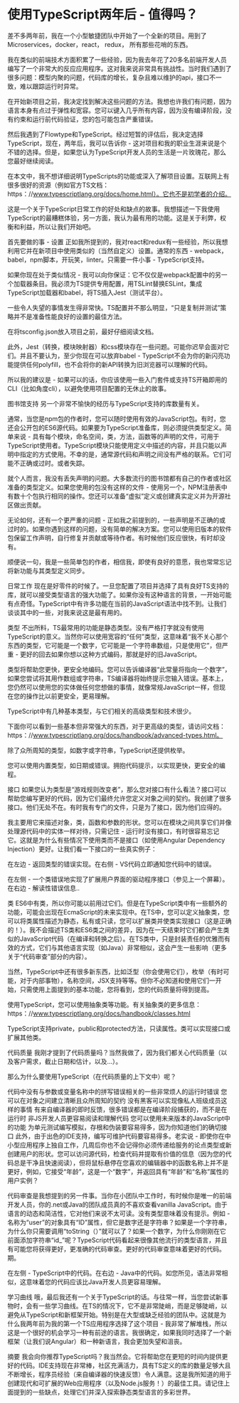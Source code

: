 # 使用TypeScript两年后 - 值得吗？

差不多两年前，我在一个小型敏捷团队中开始了一个全新的项目。用到了Microservices，docker，react， redux， 所有那些花哨的东西。

我在类似的前端技术方面积累了一些经验，因为我去年花了20多名前端开发人员编写了一个非常大的反应应用程序。这对我来说非常具有挑战性。当时我们遇到了很多问题：模型内聚的问题，代码库的增长，复杂且难以维护的api，接口不一致，难以跟踪运行时异常。

在开始新项目之前，我决定找到解决这些问题的方法。我想也许我们有问题，因为语言本身有点过于弹性和宽容。您可以键入几乎所有内容，因为没有编译阶段，没有约束和运行前代码验证，您的包可能包含严重错误。

然后我遇到了Flowtype和TypeScript。经过短暂的评估后，我决定选择TypeScript，现在，两年后，我可以告诉你 - 这对项目和我的职业生涯来说是个不错的选择。但是，如果您认为TypeScript开发人员的生活是一片玫瑰花，那么您最好继续阅读。

在本文中，我不想详细说明TypeScripts的功能或深入了解项目设置。互联网上有很多很好的资源（例如官方TS文档：https：//www.typescriptlang.org/docs/home.html）。它也不是初学者的介绍。

这是一个关于TypeScript日常工作的好处和缺点的故事。我想描述一下我使用TypeScript的最糟糕体验，另一方面，我认为最有用的功能。这是关于利弊，权衡和利益，所以让我们开始吧。



首先要做的事 - 设置
正如我所提到的，我对react和redux有一些经验，所以我想利用它并在新项目中使用类似的（当然自定义）设置。通常的东西 - webpack，babel，npm脚本，开玩笑，linter。只需要一件小事 - TypeScript支持。

如果你现在处于类似情况 - 我可以向你保证：它不仅仅是webpack配置中的另一个加载器条目。我必须为TS提供专用配置，用TSLint替换ESLint，集成TypeScript加载器和babel，将TS插入Jest（测试平台）。

一些令人失望的事情发生得非常快。TS配置并不那么明显，“只是复制并测试”策略并不是准备性能良好的设置的最佳方法。

在将tsconfig.json放入项目之前，最好仔细阅读文档。

此外，Jest（转换，模块映射器）和css模块存在一些问题。可能你迟早会面对它们。并且不要认为，至少你现在可以放弃babel - TypeScript不会为你的新闪亮功能提供任何polyfill，也不会将你的新API转换为旧浏览器可以理解的代码。

所以我的建议是 - 如果可以的话，你应该使用一些入门套件或支持TS开箱即用的CLI（比如角度cli），以避免使用项目配置的无休止的故事。

图书馆支持
另一个非常不愉快的经历与TypeScript支持的库数量有关。

通常，当您是npm包的作者时，您可以随时使用有效的JavaScript包。有时，您还会公开包的ES6源代码。如果要为TypeScript准备库，则必须提供类型定义。简单来说 - 具有每个模块，命名空间，类，方法，函数等的声明的文件，可用于TypeScript使用者。TypeScript模块只能使用定义中描述的内容，并且只能以声明中指定的方式使用。不幸的是，通常源代码和声明之间没有严格的联系。它们可能不正确或过时。或者失踪。

就个人而言，我没有丢失声明的问题。大多数流行的图书馆都有自己的作者或社区准备的类型定义。如果您使用的包没有这样的文件 - 使用另一个，NPM注册表中有数十个包执行相同的操作。您还可以准备“虚拟”定义或创建真实定义并为开源社区做出贡献。

无论如何，还有一个更严重的问题 - 正如我之前提到的，一些声明是不正确的或过时的。如果你遇到这样的问题，没有简单的解决方案。您可以使用旧版本的软件包保留工作声明，自行修复并贡献或等待作者。有时候他们反应很快，有时却没有。

顺便说一句，我是一些简单包的作者，相信我，即使有良好的意愿，我也常常忘记将新功能与其类型定义同步。

日常工作
现在是好零件的时候了。一旦您配置了项目并选择了具有良好TS支持的库，就可以接受类型语言的强大功能了。如果你没有这种语言的背景，一开始可能有点奇怪。TypeScript中有许多功能在当前的JavaScript语法中找不到。让我们谈谈其中的一些，对我来说这是最有用的。

类型
不出所料，TS最常用的功能是静态类型。没有严格打字就没有使用TypeScript的意义。当然你可以使用宽容的“任何”类型，这意味着“我不关心那个东西的类型，它可能是一个数字，它可能是一个字符串数组，只是使用它”，但严重 - 更好的回去如果你想以这种方式编码，那就是好的旧JavaScript。

类型将帮助您更快，更安全地编码。您可以告诉编译器“此常量将指向一个数字”，如果您尝试将其用作数组或字符串，TS编译器将始终提示您输入错误。基本上，您仍然可以使用您的实体做任何您想做的事情，就像常规JavaScript一样，但现在您的操作比以前更安全，更易理解。

TypeScript中有几种基本类型，与它们相关的高级类型和技术很少。

下面你可以看到一些基本但非常强大的东西，对于更高级的类型，请访问文档：https：//www.typescriptlang.org/docs/handbook/advanced-types.html。



除了众所周知的类型，如数字或字符串，TypeScript还提供枚举。



您可以使用内置类型，如日期或错误。拥抱代码提示，以实现更快，更安全的编程。

接口
如果您认为类型是“游戏规则改变者”，那么您对接口有什么看法？接口可以帮助您编写更好的代码，因为它们最终允许您定义对象之间的契约。我创建了很多接口。他们无处不在。有时我有专门的文件，只是为了接口，因为他们应得的。

我主要用它来描述对象，类，函数和参数的形状。您可以在模块之间共享它们并像处理源代码中的实体一样对待，只需记住 - 运行时没有接口，有时很容易忘记它。这就是为什么有些情况下使用类而不是接口（如使用Angular Dependency Injection）更好。让我们看一下接口的一些真实例子：



在左边 - 返回类型的错误实现。在右侧 - VS代码立即通知您代码中的错误。



在左侧 - 一个类错误地实现了扩展用户界面的驱动程序接口（参见上一个屏幕）。在右边 - 解读性错误信息..

类
ES6中有类，所以你可能以前用过它们。但是在TypeScript类中有一些额外的功能，可能会出现在EcmaScript的未来实现中。在TS中，您可以定义抽象类，您可以将类属性描述为静态，私有或只读，您可以扩展类并使类实现接口（这是正确的！）。我不会描述TS类和ES6类之间的差异，因为在一天结束时它们都会产生类似的JavaScript代码（在编译和转换之后）。在TS类中，只是封装责任的优雅而有效的方式，它们与其他语言实现（如Java）非常相似，这会产生一些影响（更多关于“代码审查”部分的内容）。

当然，TypeScript中还有很多新东西，比如泛型（你会使用它们），枚举（有时可能，对于内部事物），名称空间，JSX支持等等。但你不必知道和使用它们一开始，只需使用上面提到的基本功能，您将看到，您的代码质量将得到提高。



使用TypeScript，您可以使用抽象类等功能。有关抽象类的更多信息：https：//www.typescriptlang.org/docs/handbook/classes.html



TypeScript支持private，public和protected方法，只读属性。类可以实现接口或扩展其他类。

代码质量
我刚才提到了代码质量吗？当然我做了，因为我们都关心代码质量（以及客户需求，截止日期和估计，以及...）。

那么为什么要使用TypeScript（在代码质量的上下文中）呢？

代码中没有与参数或变量名称中的拼写错误相关的一些非常烦人的运行时错误
您可以在对象之间建立清晰且众所周知的契约
没有黑客可以实现像私人班级成员这样的事情
有来自编译器的即时反馈，很多错误都是在编译阶段捕获的，而不是在运行时
非JS开发人员更容易阅读和理解代码
您可以使用未来版本的JavaScript中的功能
为单元测试编写模拟，存根和伪装要容易得多，因为你知道他们的确切接口
此外，由于出色的IDE支持，编写可维护代码要容易得多。老实说 - 即使你在中小型应用程序上独自工作，几周后你也不会记得你必须传递给服务的论点类型或新创建用户的形状。您可以访问源代码，检查代码并提取有价值的信息（因为您的代码总是干净且快速阅读），但将鼠标悬停在您喜欢的编辑器中的函数名称上并不是更好，例如，它接受“年龄”，这是一个“数字”，并返回具有“年龄”和“名称”属性的用户实例？

代码审查是我想提到的另一件事。当你在小团队中工作时，有时候你是唯一的前端开发人员，你的.net或Java的团队成员真的不喜欢查看vanilla JavaScript。由于语言的动态和简洁性，它对他们来说不太可读。没有类型意味着没有提示。例如 - 名称为“user”的对象具有“ID”属性，但它是数字还是字符串？如果是一个字符串，为什么你只需要调用“toString（）”就可以了？如果一个数字，为​​什么你刚刚在它前面添加字符串“id_”呢？TypeScript代码看起来很像其他流行的类型语言，并且有可能您将获得更好，更准确的代码审查。更好的代码审查意味着更好的代码。期。



在左侧 - TypeScript中的代码。在右边 - Java中的代码。如您所见，语法非常相似，这意味着您的代码应该比Java开发人员更容易理解。

学习曲线
哦，最后我还有一个关于TypeScript的话。与往常一样，当您尝试新事物时，会有一些学习曲线。在TS的情况下，它不是非常陡峭，而是足够陡峭，以避免从TypeScript和新框架开始。特别是在大型或缺乏经验的团队中。这就是为什么我两年前为我的第一个TS应用程序选择了这个项目 - 我非常了解堆栈，所以这是一个很好的机会学习一种有前途的语言。我很确定，如果我同时选择了一个新框架（让我们说Angular）和一种新语言，我会更加失望和沮丧。

摘要
我会向你推荐TypeScript吗？我当然会。它将帮助您在更短的时间内提供更好的代码。IDE支持现在非常棒，社区充满活力，具有TS定义的库的数量足够大且不断增长，程序员经验（来自编译器的快速反馈）令人满意。这是我所知道的用于创建现代和可扩展的Web应用程序（以及Node.js服务！）的最佳工具。请记住上面提到的一些缺点，处理它们并深入探索静态类型语言的多彩世界。